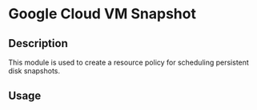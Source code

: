 # Google Cloud VM Snapshot

## Description

This module is used to create a resource policy for scheduling persistent disk snapshots.

## Usage

```hcl
```